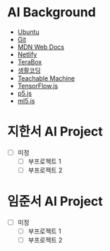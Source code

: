 # AI Background
- [Ubuntu](./ubuntu.md)
- [Git](./git.md)
- [MDN Web Docs](https://developer.mozilla.org/ko/)
- [Netlify](https://www.netlify.com/)
- [TeraBox](https://www.terabox.com/)
- [생활코딩](https://opentutorials.org/course/1)
- [Teachable Machine](https://teachablemachine.withgoogle.com/)
- [TensorFlow.js](https://www.tensorflow.org/js/)
- [p5.js](https://p5js.org/)
- [ml5.js](https://ml5js.org/)


# 지한서 AI Project
- [ ] 미정  
  - [ ] 부프로젝트 1
  - [ ] 부프로젝트 2

# 임준서 AI Project
- [ ] 미정  
  - [ ] 부프로젝트 1
  - [ ] 부프로젝트 2
